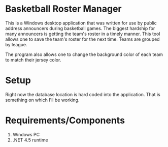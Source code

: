 Basketball Roster Manager
=========================

This is a Windows desktop application that was written for use by public address announcers during basketball games.  The biggest hardship for many announcers is getting the team's roster in a timely manner.  This tool allows one to save the team's roster for the next time.  Teams are grouped by league.  

The program also allows one to change the background color of each team to match their jersey color.  

Setup
=====

Right now the database location is hard coded into the application.  That is something on which I'll be working.

Requirements/Components
=======================

1. Windows PC
2. .NET 4.5 runtime

